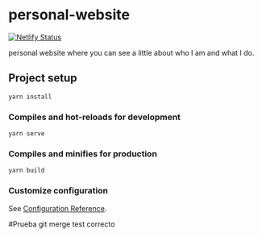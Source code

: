 # personal-website

[![Netlify Status](https://api.netlify.com/api/v1/badges/9c01ff19-d770-4a08-b26d-89bb1e3f2753/deploy-status)](https://app.netlify.com/sites/stiwar-asprilla/deploys)

personal website where you can see a little about who I am and what I do.

## Project setup
```
yarn install
```

### Compiles and hot-reloads for development
```
yarn serve
```

### Compiles and minifies for production
```
yarn build
```

### Customize configuration
See [Configuration Reference](https://cli.vuejs.org/config/).

#Prueba git merge test correcto

